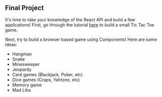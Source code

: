 ## Final Project

It's time to take your knowledge of the React API and build a few applications! First, go through the tutorial [here](https://facebook.github.io/react/tutorial/tutorial.html) to build a small Tic Tac Toe game.

Next, try to build a browser based game using Components! Here are some ideas:

- Hangman
- Snake
- Minesweeper
- Jeopardy
- Card games (Blackjack, Poker, etc)
- Dice games (Craps, Yahtzee, etc)
- Memory game
- Mad Libs